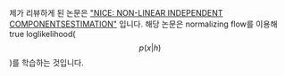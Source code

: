 제가 리뷰하게 된 논문은 ["NICE: NON-LINEAR INDEPENDENT COMPONENTSESTIMATION"](https://arxiv.org/pdf/1410.8516.pdf) 입니다. 해당 
논문은 normalizing flow를 이용해 
true loglikelihood($$p(x|h)$$)를 
학습하는 것입니다.

